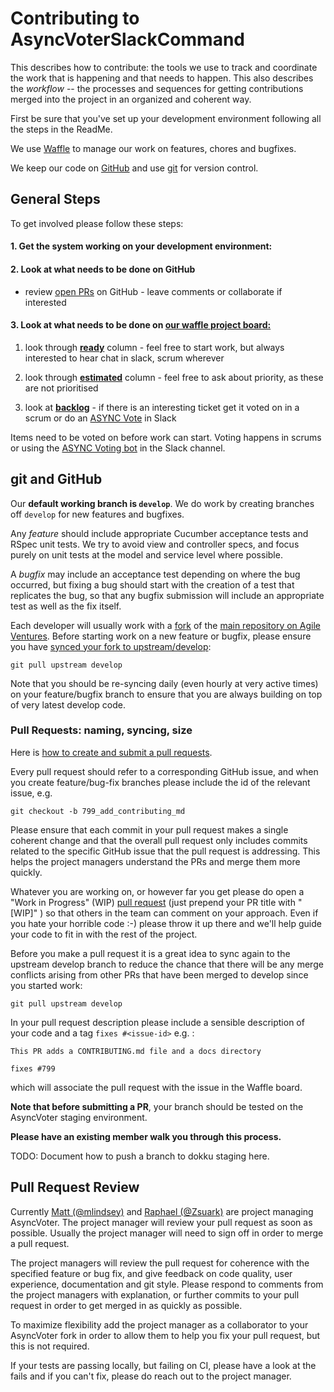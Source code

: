 # Contributing to AsyncVoterSlackCommand

This describes how to contribute:  the tools we use to track and
coordinate the work that is happening and that needs to happen. This also describes the
*workflow* -- the processes and sequences for getting contributions merged into the project in an organized and coherent way.

First be sure that you've set up your development environment following all the steps in the ReadMe.

We use [Waffle](https://waffle.io/AgileVentures/async-voter-slack-command) to manage our work on features, chores and bugfixes.

We keep our code on [GitHub](http://github.com) and use [git](https://git-scm.com) for version control.


## General Steps
To get involved please follow these steps:

#### 1. Get the system working on your development environment:

#### 2. Look at what needs to be done on GitHub

* review [open PRs](https://github.com/AgileVentures/async-voter-slack-command/pulls) on GitHub - leave comments or collaborate if interested


#### 3. Look at what needs to be done on [our waffle project board:](https://waffle.io/AgileVentures/async-voter-slack-command)

  1. look through **[ready](https://waffle.io/AgileVentures/async-voter-slack-command)** column - feel free to start work, but always interested to hear chat in slack, scrum wherever

  3. look through **[estimated](https://waffle.io/AgileVentures/async-voter-slack-command)** column - feel free to ask about priority, as these are not prioritised

  4. look at **[backlog](https://waffle.io/AgileVentures/async-voter-slack-command)** - if there is an interesting ticket get it voted on in a scrum or do an [ASYNC Vote](https://github.com/AgileVentures/AgileVentures/blob/master/ASYNC_VOTING.md) in Slack

  Items need to be voted on before work can start.  Voting happens in scrums or using the [ASYNC Voting bot](https://github.com/AgileVentures/AgileVentures/blob/master/ASYNC_VOTING.md) in the Slack channel.



## git and GitHub
Our **default working branch is `develop`**.  We do work by creating branches off `develop` for new features and bugfixes.

Any *feature* should include appropriate Cucumber acceptance tests and RSpec unit tests.  We try to avoid view and controller specs, and focus purely on unit tests at the model and service level where possible.

A *bugfix* may include an acceptance test depending on where the bug occurred, but fixing a bug should start with the creation of a test that replicates the bug, so that any bugfix submission will include an appropriate test as well as the fix itself.

Each developer will usually work with a [fork](https://help.github.com/articles/fork-a-repo/) of the [main repository on Agile Ventures](https://github.com/AgileVentures/async-voter-slack-command). Before starting work on a new feature or bugfix, please ensure you have [synced your fork to upstream/develop](https://help.github.com/articles/syncing-a-fork/):

```
git pull upstream develop
```

Note that you should be re-syncing daily (even hourly at very active times) on your
feature/bugfix branch to ensure that you are always building on top of very latest develop code.

### Pull Requests: naming, syncing, size
Here is [how to create and submit a pull requests](https://github.com/AgileVentures/WebsiteOne/blob/develop/docs/how_to_submit_a_pull_request_on_github.md).

Every pull request should refer to a corresponding GitHub issue, and when you create feature/bug-fix branches please include the id of the relevant issue, e.g.

```
git checkout -b 799_add_contributing_md
```

Please ensure that each commit in your pull request makes a single coherent change and that the overall pull request only includes commits related to the specific GitHub issue that the pull request is addressing.  This helps the project managers understand the PRs and merge them more quickly.

Whatever you are working on, or however far you get please do open a "Work in Progress" (WIP) [pull request](https://help.github.com/articles/creating-a-pull-request/) (just prepend your PR title with "[WIP]" ) so that others in the team can comment on your approach.  Even if you hate your horrible code :-) please throw it up there and we'll help guide your code to fit in with the rest of the project.


Before you make a pull request it is a great idea to sync again to the upstream develop branch to reduce the chance that there will be any merge conflicts arising from other PRs that have been merged to develop since you started work:

```
git pull upstream develop
```

In your pull request description please include a sensible description of your code and a tag `fixes #<issue-id>` e.g. :

```
This PR adds a CONTRIBUTING.md file and a docs directory

fixes #799
```

which will associate the pull request with the issue in the Waffle board.

**Note that before submitting a PR**, your branch should be tested on the AsyncVoter staging environment.

**Please have an existing member walk you through this process.**

TODO: Document how to push a branch to dokku staging here.

Pull Request Review
-------------------

Currently [Matt (@mlindsey)](https://github.com/mattlindsey "Matt (@mlindsey)") and [Raphael (@Zsuark)](https://github.com/zsuark "Raphael (@Zsuark)") are project managing AsyncVoter.  The project manager will review your pull request as soon as possible.  Usually the project manager will need to sign off in order to merge a pull request.

The project managers will review the pull request for coherence with the specified feature or bug fix, and give feedback on code quality, user experience, documentation and git style.  Please respond to comments from the project managers with explanation, or further commits to your pull request in order to get merged in as quickly as possible.

To maximize flexibility add the project manager as a collaborator to your AsyncVoter fork in order to allow them to help you fix your pull request, but this is not required.

If your tests are passing locally, but failing on CI, please have a look at the fails and if you can't fix, please do reach out to the project manager.

